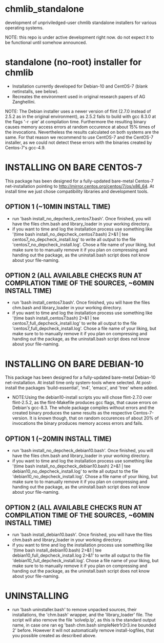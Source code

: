 # chmlib_standalone
development of unpriviledged-user chmlib standalone installers for various operating systems. 

NOTE: this repo is under active development right now. do not expect it to be functional until somehow announced.

# standalone (no-root) installer for chmlib

+ Installation currently developed for Debian-10 and CentOS-7 (blank netinstalls, see below).
+ Recreates the environment used in original research papers of AG Zanghellini.

NOTE: The Debian installer uses a newer version of flint (2.7.0 instead of 2.5.2 as in the original environment), as 2.5.2 fails to build with gcc 8.3.0 at the flags '-r -pie' at compilation time.  Furthermore the resulting binary causes memory access errors at random occurence at about 15% times of the invocations. Nevertheless the results calculated on both systems are the same.  For that reason we recommend to use CentOS-7 and the CentOS-7 installer, as we could not detect these errors with the binaries created by Centos-7's gcc-4.9.

# INSTALLING ON BARE CENTOS-7
This package has been designed for a fully-updated bare-metal Centos-7 net-installation pointing to http://mirror.centos.org/centos/7/os/x86_64. At install time we just chose compatibility libraries and development tools.

## OPTION 1 (~10MIN INSTALL TIME)
  + run 'bash install_no_depcheck_centos7.bash'. Once finished, you will have the files chm.bash and library_loader in your working directory.
  + if you want to time and  log the installation process use something like '(time bash install_no_depcheck_centos7.bash) 2>&1 | tee centos7_no_depcheck_install.log' to write all output to the file 'centos7_no_depcheck_install.log'. Chose a file name of your liking, but make sure to to manually remove it if you plan on compressing and handing out the package, as the uninstall.bash script does  not know about your file-naming.

## OPTION 2 (ALL AVAILABLE CHECKS RUN AT COMPILATION TIME OF THE SOURCES, ~60MIN INSTALL TIME)
  + run 'bash install_centos7.bash'. Once finished, you will have the files chm.bash and library_loader in your working directory.
  + if you want to time and  log the installation process use something like '(time bash install_centos7.bash) 2>&1 | tee centos7_full_depcheck_install.log' to write all output to the file 'centos7_full_depcheck_install.log'. Chose a file name of your liking, but make sure to to manually remove it if you plan on compressing and handing out the package, as the uninstall.bash script does  not know about your file-naming.

# INSTALLING ON BARE DEBIAN-10
This package has been designed for a fully-updated bare-metal Debian-10 net-installation. At install time only system-tools where selected. At post-install the packages 'build-essential', 'm4', 'emacs', and 'tree' where added.
  + NOTE:Using the debian10-install scripts you will chose flint-2.7.0 over flint-2.5.2, as the flint-Makefile produces gcc flags, that cause errors on Debian's gcc-8.3. The whole package compiles without errors and the created binary produces the same results as the respective Centos-7-version.  It is known though, that on random occurences of about 20% of invocations the binary produces memory access errors and fails.

## OPTION 1 (~20MIN INSTALL TIME)
  + run 'bash install_no_depcheck_debian10.bash'. Once finished, you will have the files chm.bash and library_loader in your working directory.
  + if you want to time and  log the installation process use something like '(time bash install_no_depcheck_debian10.bash) 2>&1 | tee debian10_no_depcheck_install.log' to write all output to the file 'debian10_no_depcheck_install.log'. Chose a file name of your liking, but make sure to to manually remove it if you plan on compressing and handing out the package, as the uninstall.bash script does  not know about your file-naming.

## OPTION 2 (ALL AVAILABLE CHECKS RUN AT COMPILATION TIME OF THE SOURCES, ~60MIN INSTALL TIME)
  + run 'bash install_debian10.bash'. Once finished, you will have the files chm.bash and library_loader in your working directory.
  + if you want to time and  log the installation process use something like '(time bash install_debian10.bash) 2>&1 | tee debian10_full_depcheck_install.log 2>&1' to write all output to the file 'debian10_full_depcheck_install.log'. Chose a file name of your liking, but make sure to to manually remove it if you plan on compressing and handing out the package, as the uninstall.bash script does  not know about your file-naming.


# UNINSTALLING
  + run 'bash uninstaller.bash' to remove unpacked sources, their installations, the 'chm.bash' wrapper, and the 'library_loader' file. The script will also remove the file 'solvelp.lp', as this is the standard output name, in case one ran eg 'bash chm.bash simpleNetr1r2r3.ine bounded 2' before.  However it will not automatically remove install-logfiles, that you possible created as described above.
